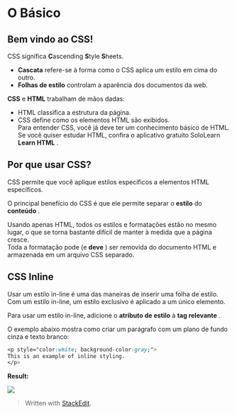# O Básico

## Bem vindo ao CSS!
 
  
CSS significa **C**ascending **S**tyle **S**heets.  
  
- **Cascata** refere-se à forma como o CSS aplica um estilo em cima do outro.  
- **Folhas de estilo** controlam a aparência dos documentos da web.  
  
**CSS** e **HTML** trabalham de mãos dadas:  
- HTML classifica a estrutura da página.  
- CSS define como os elementos HTML são exibidos.  
Para entender CSS, você já deve ter um conhecimento básico de HTML.  
Se você quiser estudar HTML, confira o aplicativo gratuito SoloLearn **Learn HTML** .

## Por que usar CSS?
 
  
CSS permite que você aplique estilos específicos a elementos HTML específicos.  
  
O principal benefício do CSS é que ele permite separar o **estilo** do **conteúdo** .  
  
Usando apenas HTML, todos os estilos e formatações estão no mesmo lugar, o que se torna bastante difícil de manter à medida que a página cresce.  
Toda a formatação pode (e **deve** ) ser removida do documento HTML e armazenada em um arquivo CSS separado.

## CSS Inline
  
Usar um estilo in-line é uma das maneiras de inserir uma folha de estilo. Com um estilo in-line, um estilo exclusivo é aplicado a um único elemento.  
  
Para usar um estilo in-line, adicione o **atributo de estilo** à **tag relevante** .  
  
O exemplo abaixo mostra como criar um parágrafo com um plano de fundo cinza e texto branco:

```css
<p style="color:white; background-color:gray;">  
This is an example of inline styling.  
</p>
```

**Result:**

![](https://api.sololearn.com/DownloadFile?id=2581)







> Written with [StackEdit](https://stackedit.io/).
<!--stackedit_data:
eyJoaXN0b3J5IjpbMzUyNzM5MTU0XX0=
-->